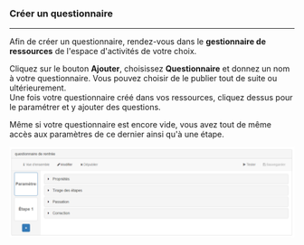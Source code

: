 ### Créer un questionnaire

---

Afin de créer un questionnaire, rendez-vous dans le **gestionnaire de ressources** de l'espace d'activités de votre choix.   

Cliquez sur le bouton **Ajouter**, choisissez **Questionnaire** et donnez un nom à votre questionnaire. Vous pouvez choisir de le publier tout de suite ou ultérieurement.  
Une fois votre questionnaire créé dans vos ressources, cliquez dessus pour le paramétrer et y ajouter des questions.

Même si votre questionnaire est encore vide, vous avez tout de même accès aux paramètres de ce dernier ainsi qu'à une étape.

![](images/quiz-fig2.png)
